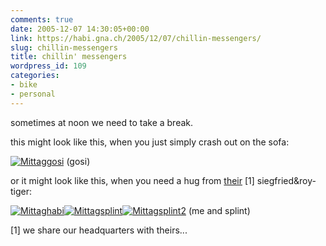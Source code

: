 ```yaml
---
comments: true
date: 2005-12-07 14:30:05+00:00
link: https://habi.gna.ch/2005/12/07/chillin-messengers/
slug: chillin-messengers
title: chillin' messengers
wordpress_id: 109
categories:
- bike
- personal
---
```



sometimes at noon we need to take a break.
  
this might look like this, when you just simply crash out on the sofa:
  
[![Mittaggosi](https://habi.gna.ch/blog/images/mittaggosi-tm.jpg)](https://habi.gna.ch/blog/images/mittaggosi.jpg) (gosi)



or it might look like this, when you need a hug from [their](http://www.fluegzueg.ch/index.php) [1] siegfried&roy-tiger:



[![Mittaghabi](https://habi.gna.ch/blog/images/mittaghabi-tm.jpg)](https://habi.gna.ch/blog/images/mittaghabi.jpg)[![Mittagsplint](https://habi.gna.ch/blog/images/mittagsplint-tm.jpg)](https://habi.gna.ch/blog/images/mittagsplint.jpg)[![Mittagsplint2](https://habi.gna.ch/blog/images/mittagsplint2-tm.jpg)](https://habi.gna.ch/blog/images/mittagsplint2.jpg) (me and splint)



[1] we share our headquarters with theirs...

